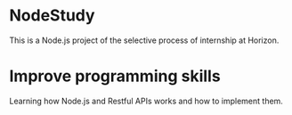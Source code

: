 # NodeStudy
 This is a Node.js project of the selective process of internship at Horizon.

# Improve programming skills
Learning how Node.js and Restful APIs works and how to implement them.
